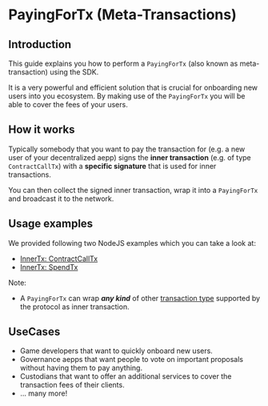 # PayingForTx (Meta-Transactions)

## Introduction
This guide explains you how to perform a `PayingForTx` (also known as meta-transaction) using the SDK.

It is a very powerful and efficient solution that is crucial for onboarding new users into you ecosystem. By making use of the `PayingForTx` you will be able to cover the fees of your users.

## How it works
Typically somebody that you want to pay the transaction for (e.g. a new user of your decentralized aepp) signs the **inner transaction** (e.g. of type `ContractCallTx`) with a **specific signature** that is used for inner transactions.

You can then collect the signed inner transaction, wrap it into a `PayingForTx` and broadcast it to the network.

## Usage examples
We provided following two NodeJS examples which you can take a look at:

- [InnerTx: ContractCallTx](https://docs.aeternity.com/aepp-sdk-js/v13.0.1/examples/node/paying-for-contract-call-tx/)
- [InnerTx: SpendTx](https://docs.aeternity.com/aepp-sdk-js/v13.0.1/examples/node/paying-for-spend-tx/)

Note:

- A `PayingForTx` can wrap ***any kind*** of other [transaction type](https://docs.aeternity.com/protocol/consensus/index.html#transactions_1) supported by the protocol as inner transaction.

## UseCases
- Game developers that want to quickly onboard new users.
- Governance aepps that want people to vote on important proposals without having them to pay anything.
- Custodians that want to offer an additional services to cover the transaction fees of their clients.
- ... many more!
